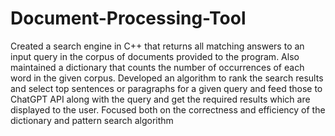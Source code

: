 # Document-Processing-Tool

Created a search engine in C++ that returns all matching answers to an input query in the corpus of documents provided to the program. Also maintained a dictionary that counts the number of occurrences of each word in the given corpus. Developed an algorithm to rank the search results and select top sentences or paragraphs for a given query and feed those to ChatGPT API along with the query and get the required results which are displayed to the user. Focused both on the correctness and efficiency of the dictionary and pattern search algorithm
